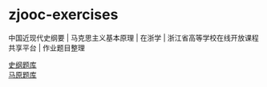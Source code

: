 # zjooc-exercises
中国近现代史纲要 | 马克思主义基本原理 | 在浙学 | 浙江省高等学校在线开放课程共享平台 | 作业题目整理  
  
[史纲题库](./史纲题库.md)  
[马原题库](./马原题库.md)  
